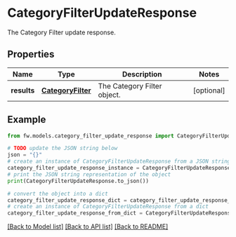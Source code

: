# CategoryFilterUpdateResponse

The Category Filter update response.

## Properties

Name | Type | Description | Notes
------------ | ------------- | ------------- | -------------
**results** | [**CategoryFilter**](CategoryFilter.md) | The Category Filter object. | [optional] 

## Example

```python
from fw.models.category_filter_update_response import CategoryFilterUpdateResponse

# TODO update the JSON string below
json = "{}"
# create an instance of CategoryFilterUpdateResponse from a JSON string
category_filter_update_response_instance = CategoryFilterUpdateResponse.from_json(json)
# print the JSON string representation of the object
print(CategoryFilterUpdateResponse.to_json())

# convert the object into a dict
category_filter_update_response_dict = category_filter_update_response_instance.to_dict()
# create an instance of CategoryFilterUpdateResponse from a dict
category_filter_update_response_from_dict = CategoryFilterUpdateResponse.from_dict(category_filter_update_response_dict)
```
[[Back to Model list]](../README.md#documentation-for-models) [[Back to API list]](../README.md#documentation-for-api-endpoints) [[Back to README]](../README.md)


